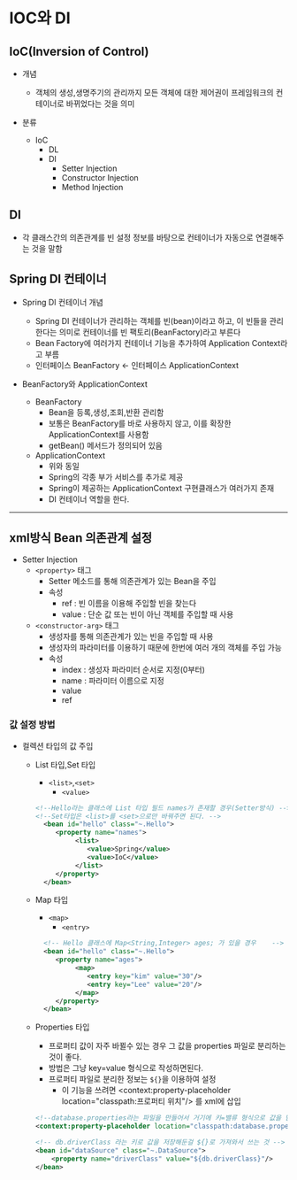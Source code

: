 # IOC와 DI
## IoC(Inversion of Control)
* 개념
  * 객체의 생성,생명주기의 관리까지 모든 객체에 대한 제어권이 프레임워크의 컨테이너로 바뀌었다는 것을 의미

* 분류
  * IoC
    * DL
    * DI
      * Setter Injection
      * Constructor Injection
      * Method Injection


## DI
* 각 클래스간의 의존관계를 빈 설정 정보를 바탕으로 컨테이너가 자동으로 연결해주는 것을 말함
  

## Spring DI 컨테이너
* Spring DI 컨테이너 개념
  * Spring DI 컨테이너가 관리하는 객체를 빈(bean)이라고 하고, 이 빈들을 관리한다는 의미로 컨테이너를 빈 팩토리(BeanFactory)라고 부른다
  * Bean Factory에 여러가지 컨테이너 기능을 추가하여 Application Context라고 부름
  * 인터페이스 BeanFactory <- 인터페이스 ApplicationContext



* BeanFactory와 ApplicationContext
  * BeanFactory
    * Bean을 등록,생성,조회,반환 관리함
    * 보통은 BeanFactory를 바로 사용하지 않고, 이를 확장한 ApplicationContext를 사용함
    * getBean() 메서드가 정의되어 있음
  * ApplicationContext
    * 위와 동일
    * Spring의 각종 부가 서비스를 추가로 제공
    * Spring이 제공하는 ApplicationContext 구현클래스가 여러가지 존재
    * DI 컨테이너 역할을 한다.
***
    
## xml방식 Bean 의존관계 설정
* Setter Injection 
  * ``<property>`` 태그
    * Setter 메소드를 통해 의존관계가 있는 Bean을 주입
    * 속성
      * ref : 빈 이름을 이용해 주입할 빈을 찾는다
      * value : 단순 값 또는 빈이 아닌 객체를 주입할 때 사용
  * ``<constructor-arg>`` 태그
    * 생성자를 통해 의존관계가 있는 빈을 주입할 때 사용
    * 생성자의 파라미터를 이용하기 때문에 한번에 여러 개의 객체를 주입 가능
    * 속성
      * index : 생성자 파라미터 순서로 지정(0부터)
      * name : 파라미터 이름으로 지정
      * value
      * ref
### <property> 값 설정 방법
* 컬렉션 타입의 값 주입
  * List 타입,Set 타입
    * ``<list>``,``<set>``
      * ``<value>``
    ```xml
    <!--Hello라는 클래스에 List 타입 필드 names가 존재할 경우(Setter방식) -->
    <!--Set타입은 <list>를 <set>으로만 바꿔주면 된다. -->
      <bean id="hello" class="~.Hello">
         <property name="names">
              <list>  
                 <value>Spring</value>
                 <value>IoC</value>
              </list>
         </property>
      </bean>
    ```
    
  * Map 타입
    * ``<map>``
      * ``<entry>``
    ```xml
      <!-- Hello 클래스에 Map<String,Integer> ages; 가 있을 경우    -->
      <bean id="hello" class="~.Hello">
         <property name="ages">
              <map>  
                 <entry key="kim" value="30"/>
                 <entry key="Lee" value="20"/>
              </map>
         </property>
      </bean>
    ```
    
  * Properties 타입
    * 프로퍼티 값이 자주 바뀔수 있는 경우 그 값을 properties 파일로 분리하는 것이 좋다.
    * 방법은 그냥 key=value 형식으로 작성하면된다.
    * 프로퍼티 파일로 분리한 정보는 ``${}``을 이용하여 설정
      * 이 기능을 쓰려면 <context:property-placeholder location="classpath:프로퍼티 위치"/> 를 xml에 삽입
    ```xml
    <!--database.properties라는 파일을 만들어서 거기에 키=밸류 형식으로 값을 담아둔 상태라고 치자. -->
    <context:property-placeholder location="classpath:database.properties"/>
    
    <!-- db.driverClass 라는 키로 값을 저장해둔걸 ${}로 가져와서 쓰는 것 -->
    <bean id="dataSource" class="~.DataSource">
        <property name="driverClass" value="${db.driverClass}"/>
    </bean>
    ```
      